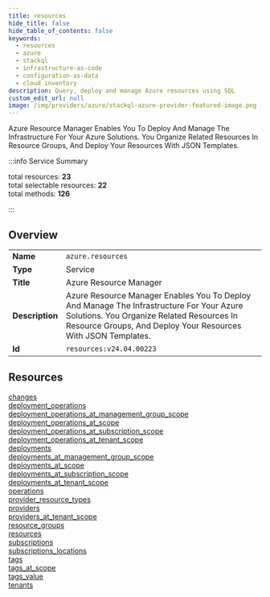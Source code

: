 ```yaml
---
title: resources
hide_title: false
hide_table_of_contents: false
keywords:
  - resources
  - azure
  - stackql
  - infrastructure-as-code
  - configuration-as-data
  - cloud inventory
description: Query, deploy and manage Azure resources using SQL
custom_edit_url: null
image: /img/providers/azure/stackql-azure-provider-featured-image.png
---
```


Azure Resource Manager Enables You To Deploy And Manage The Infrastructure For Your Azure Solutions. You Organize Related Resources In Resource Groups, And Deploy Your Resources With JSON Templates.  
    
:::info Service Summary

<div class="row">
<div class="providerDocColumn">
<span>total resources:&nbsp;<b>23</b></span><br />
<span>total selectable resources:&nbsp;<b>22</b></span><br />
<span>total methods:&nbsp;<b>126</b></span><br />
</div>
</div>

:::

## Overview
<table><tbody>
<tr><td><b>Name</b></td><td><code>azure.resources</code></td></tr>
<tr><td><b>Type</b></td><td>Service</td></tr>
<tr><td><b>Title</b></td><td>Azure Resource Manager</td></tr>
<tr><td><b>Description</b></td><td>Azure Resource Manager Enables You To Deploy And Manage The Infrastructure For Your Azure Solutions. You Organize Related Resources In Resource Groups, And Deploy Your Resources With JSON Templates.</td></tr>
<tr><td><b>Id</b></td><td><code>resources:v24.04.00223</code></td></tr>
</tbody></table>

## Resources
<div class="row">
<div class="providerDocColumn">
<a href="/providers/azure/resources/changes/">changes</a><br />
<a href="/providers/azure/resources/deployment_operations/">deployment_operations</a><br />
<a href="/providers/azure/resources/deployment_operations_at_management_group_scope/">deployment_operations_at_management_group_scope</a><br />
<a href="/providers/azure/resources/deployment_operations_at_scope/">deployment_operations_at_scope</a><br />
<a href="/providers/azure/resources/deployment_operations_at_subscription_scope/">deployment_operations_at_subscription_scope</a><br />
<a href="/providers/azure/resources/deployment_operations_at_tenant_scope/">deployment_operations_at_tenant_scope</a><br />
<a href="/providers/azure/resources/deployments/">deployments</a><br />
<a href="/providers/azure/resources/deployments_at_management_group_scope/">deployments_at_management_group_scope</a><br />
<a href="/providers/azure/resources/deployments_at_scope/">deployments_at_scope</a><br />
<a href="/providers/azure/resources/deployments_at_subscription_scope/">deployments_at_subscription_scope</a><br />
<a href="/providers/azure/resources/deployments_at_tenant_scope/">deployments_at_tenant_scope</a><br />
<a href="/providers/azure/resources/operations/">operations</a><br />
</div>
<div class="providerDocColumn">
<a href="/providers/azure/resources/provider_resource_types/">provider_resource_types</a><br />
<a href="/providers/azure/resources/providers/">providers</a><br />
<a href="/providers/azure/resources/providers_at_tenant_scope/">providers_at_tenant_scope</a><br />
<a href="/providers/azure/resources/resource_groups/">resource_groups</a><br />
<a href="/providers/azure/resources/resources/">resources</a><br />
<a href="/providers/azure/resources/subscriptions/">subscriptions</a><br />
<a href="/providers/azure/resources/subscriptions_locations/">subscriptions_locations</a><br />
<a href="/providers/azure/resources/tags/">tags</a><br />
<a href="/providers/azure/resources/tags_at_scope/">tags_at_scope</a><br />
<a href="/providers/azure/resources/tags_value/">tags_value</a><br />
<a href="/providers/azure/resources/tenants/">tenants</a><br />
</div>
</div>
